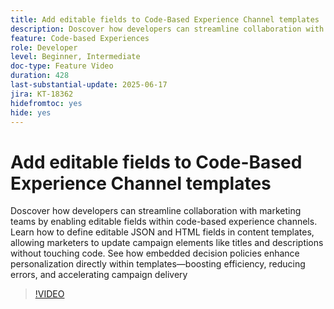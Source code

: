 ```yaml
---
title: Add editable fields to Code-Based Experience Channel templates
description: Doscover how developers can streamline collaboration with marketing teams by enabling editable fields within code-based experience channels. Learn how to define editable JSON and HTML fields in content templates, allowing marketers to update campaign elements like titles and descriptions without touching code. See how embedded decision policies enhance personalization directly within templates—boosting efficiency, reducing errors, and accelerating campaign delivery
feature: Code-based Experiences
role: Developer
level: Beginner, Intermediate
doc-type: Feature Video
duration: 428
last-substantial-update: 2025-06-17
jira: KT-18362
hidefromtoc: yes
hide: yes
---
```


# Add editable fields to Code-Based Experience Channel templates

Doscover how developers can streamline collaboration with marketing teams by enabling editable fields within code-based experience channels. Learn how to define editable JSON and HTML fields in content templates, allowing marketers to update campaign elements like titles and descriptions without touching code. See how embedded decision policies enhance personalization directly within templates—boosting efficiency, reducing errors, and accelerating campaign delivery

>[!VIDEO](https://video.tv.adobe.com/v/3463990/?learn=on&enablevpops)
